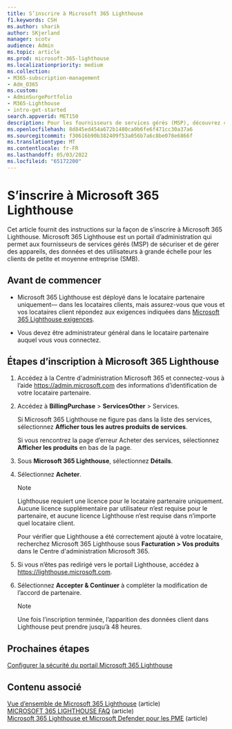 ```yaml
---
title: S’inscrire à Microsoft 365 Lighthouse
f1.keywords: CSH
ms.author: sharik
author: SKjerland
manager: scotv
audience: Admin
ms.topic: article
ms.prod: microsoft-365-lighthouse
ms.localizationpriority: medium
ms.collection:
- M365-subscription-management
- Adm_O365
ms.custom:
- AdminSurgePortfolio
- M365-Lighthouse
- intro-get-started
search.appverid: MET150
description: Pour les fournisseurs de services gérés (MSP), découvrez comment vous inscrire à Microsoft 365 Lighthouse.
ms.openlocfilehash: 8d845ed454a672b1480ca0b6fe6f471cc30a37a6
ms.sourcegitcommit: f30616b90b382409f53a056b7a6c8be078e6866f
ms.translationtype: MT
ms.contentlocale: fr-FR
ms.lasthandoff: 05/03/2022
ms.locfileid: "65172200"
---
```

# <a name="sign-up-for-microsoft-365-lighthouse"></a>S’inscrire à Microsoft 365 Lighthouse

Cet article fournit des instructions sur la façon de s’inscrire à Microsoft 365 Lighthouse. Microsoft 365 Lighthouse est un portail d’administration qui permet aux fournisseurs de services gérés (MSP) de sécuriser et de gérer des appareils, des données et des utilisateurs à grande échelle pour les clients de petite et moyenne entreprise (SMB). 

## <a name="before-you-begin"></a>Avant de commencer

- Microsoft 365 Lighthouse est déployé dans le locataire partenaire uniquement&mdash; dans les locataires clients, mais assurez-vous que vous et vos locataires client répondez aux exigences indiquées dans [Microsoft 365 Lighthouse exigences](m365-lighthouse-requirements.md).

- Vous devez être administrateur général dans le locataire partenaire auquel vous vous connectez.

## <a name="steps-to-sign-up-for-microsoft-365-lighthouse"></a>Étapes d’inscription à Microsoft 365 Lighthouse

1. Accédez à la Centre d'administration Microsoft 365 et connectez-vous à l’aide <a href="https://go.microsoft.com/fwlink/p/?linkid=2024339" target="_blank">https://admin.microsoft.com</a> des informations d’identification de votre locataire partenaire. 

1. Accédez à **BillingPurchase** >  **ServicesOther** >  Services.

    Si Microsoft 365 Lighthouse ne figure pas dans la liste des services, sélectionnez **Afficher tous les autres produits de services**.

    Si vous rencontrez la page d’erreur Acheter des services, sélectionnez **Afficher les produits** en bas de la page.

1. Sous **Microsoft 365 Lighthouse**, sélectionnez **Détails**. 

1. Sélectionnez **Acheter**.

    > [!NOTE]
    > Lighthouse requiert une licence pour le locataire partenaire uniquement. Aucune licence supplémentaire par utilisateur n’est requise pour le partenaire, et aucune licence Lighthouse n’est requise dans n’importe quel locataire client. 

    Pour vérifier que Lighthouse a été correctement ajouté à votre locataire, recherchez Microsoft 365 Lighthouse sous **Facturation > Vos produits** dans le Centre d'administration Microsoft 365.

1. Si vous n’êtes pas redirigé vers le portail Lighthouse, accédez à <a href="https://go.microsoft.com/fwlink/p/?linkid=2168110" target="_blank">https://lighthouse.microsoft.com</a>.

1. Sélectionnez **Accepter & Continuer** à compléter la modification de l’accord de partenaire.

    > [!NOTE]
    > Une fois l’inscription terminée, l’apparition des données client dans Lighthouse peut prendre jusqu’à 48 heures.

## <a name="next-steps"></a>Prochaines étapes

[Configurer la sécurité du portail Microsoft 365 Lighthouse](m365-lighthouse-configure-portal-security.md) 

## <a name="related-content"></a>Contenu associé

[Vue d’ensemble de Microsoft 365 Lighthouse](m365-lighthouse-overview.md) (article)   
[MICROSOFT 365 LIGHTHOUSE FAQ](m365-lighthouse-faq.yml) (article)   
[Microsoft 365 Lighthouse et Microsoft Defender pour les PME](../security/defender-business/mdb-lighthouse-integration.md) (article)
